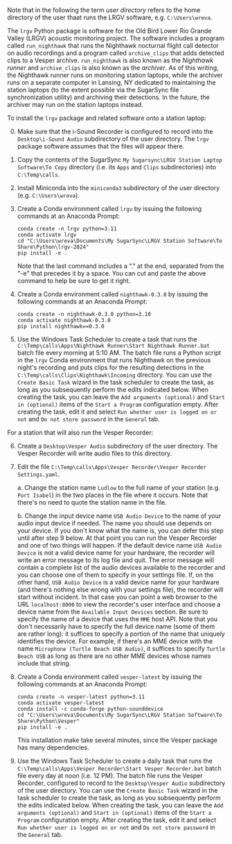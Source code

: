 Note that in the following the term *user directory* refers to the
home directory of the user thaat runs the LRGV software, e.g.
`C:\Users\wreva`.

The `lrgv` Python package is software for the Old Bird Lower Rio Grande
Valley (LRGV) acoustic monitoring project. The software includes a
program called `run_nighthawk` that runs the Nighthawk nocturnal flight
call detector on audio recordings and a program called `archive_clips`
that adds detected clips to a Vesper archive. `run_nighthawk` is
also known as the *Nighthawk runner* and `archive_clips` is also known
as the *archiver*. As of this writing, the Nighthawk runner runs on
monitoring station laptops, while the archiver runs on a separate
computer in Lansing, NY dedicated to maintaining the station laptops
(to the extent possible via the SugarSync file synchronization utility)
and archiving their detections. In the future, the archiver may run
on the station laptops instead.

To install the `lrgv` package and related software onto a station laptop:

0. Make sure that the i-Sound Recorder is configured to record into the
   `Desktop\i-Sound Audio` subdirectory of the user directory. The `lrgv`
   package software assumes that the files will appear there.

1. Copy the contents of the SugarSync
   `My Sugarsync\LRGV Station Laptop Software\To Copy` directory (i.e.
   its `Apps` and `Clips` subdirectories) into `C:\Temp\calls`.

2. Install Miniconda into the `miniconda3` subdirectory of the user
   directory (e.g. `C:\Users\wreva`).

3. Create a Conda environment called `lrgv` by issuing the following
   commands at an Anaconda Prompt:

       conda create -n lrgv python=3.11
       conda activate lrgv
       cd "C:\Users\wreva\Documents\My SugarSync\LRGV Station Software\To Share\Python\lrgv-2024"
       pip install -e .

   Note that the last command includes a "." at the end, separated
   from the "-e" that precedes it by a space. You can cut and paste
   the above command to help be sure to get it right.

4. Create a Conda environment called `nighthawk-0.3.0` by issuing the
   following commands at an Anaconda Prompt:

       conda create -n nighthawk-0.3.0 python=3.10
       conda activate nighthawk-0.3.0
       pip install nighthawk==0.3.0

5. Use the Windows Task Scheduler to create a task that runs
   the `C:\Temp\calls\Apps\Nighthawk Runner\Start Nighthawk Runner.bat`
   batch file every morning at 5:10 AM. The batch file runs a Python
   script in the `lrgv` Conda environment that runs Nighthawk on the
   previous night's recording and puts clips for the resulting detections
   in the `C:\Temp\calls\Clips\Nighthawk\Incoming` directory. You can
   use the `Create Basic Task` wizard in the task scheduler to create
   the task, as long as you subsequently perform the edits indicated
   below. When creating the task, you can leave the
   `Add arguments (optional)` and `Start in (optional)` items of the
   `Start a Program` configuration empty. After creating the task,
   edit it and select `Run whether user is logged on or not` and
   `Do not store password` in the `General` tab.

For a station that will also run the Vesper Recorder:

6. Create a `Desktop\Vesper Audio` subdirectory of the user
   directory. The Vesper Recorder will write audio files to
   this directory.

7. Edit the file
   `C:\Temp\calls\Apps\Vesper Recorder\Vesper Recorder Settings.yaml`.

   a. Change the station name `Ludlow` to the full name of your station
      (e.g. `Port Isabel`) in the two places in the file where it occurs.
      Note that there's no need to quote the station name in the file.

   b. Change the input device name `USB Audio Device` to the name of
      your audio input device if needed. The name you should use
      depends on your device. If you don't know what the name is, you
      can defer this step until after step 9 below. At that point you
      can run the Vesper Recorder and one of two things will happen.
      If the default device name `USB Audio Device` is not a valid
      device name for your hardware, the recorder will write an error
      message to its log file and quit. The error message will contain
      a complete list of the audio devices available to the recorder
      and you can choose one of them to specify in your settings file.
      If, on the other hand, `USB Audio Device` is a valid device name
      for your hardware (and there's nothing else wrong with your
      settings file), the recorder will start without incident. In
      that case you can point a web browser to the URL `localhost:8000`
      to view the recorder's user interface and choose a device name
      from the `Available Input Devices` section. Be sure to specify
      the name of a device that uses the `MME` host API. Note that
      you don't necessarily have to specify the full device name
      (some of them are rather long): it suffices to specify a portion
      of the name that uniquely identifies the device. For example, if
      there's an MME device with the name
      `Microphone (Turtle Beach USB Audio)`, it suffices to specify
      `Turtle Beach USB` as long as there are no other MME devices
      whose names include that string.

8. Create a Conda environment called `vesper-latest` by issuing the
   following commands at an Anaconda Prompt:

       conda create -n vesper-latest python=3.11
       conda activate vesper-latest
       conda install -c conda-forge python-sounddevice
       cd "C:\Users\wreva\Documents\My SugarSync\LRGV Station Software\To Share\Python\Vesper"
       pip install -e .

   This installation make take several minutes, since the Vesper
   package has many dependencies.

9. Use the Windows Task Scheduler to create a daily task that runs
   the `C:\Temp\calls\Apps\Vesper Recorder\Start Vesper Recorder.bat`
   batch file every day at noon (i.e. 12 PM). The batch file runs
   the Vesper Recorder, configured to record to the
   `Desktop\Vesper Audio` subdirectory of the user directory. You can
   use the `Create Basic Task` wizard in the task scheduler to create
   the task, as long as you subsequently perform the edits indicated
   below. When creating the task, you can leave the
   `Add arguments (optional)` and `Start in (optional)` items of the
   `Start a Program` configuration empty. After creating the task,
   edit it and select `Run whether user is logged on or not` and
   `Do not store password` in the `General` tab.
